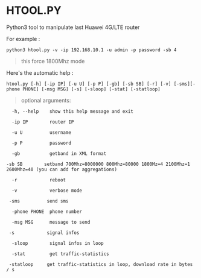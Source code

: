 # HTOOL.PY

Python3 tool to manipulate last Huawei 4G/LTE router

For example :

`python3 htool.py -v -ip 192.168.10.1 -u admin -p password -sb 4`
> this force 1800Mhz mode


Here's the automatic help :

`htool.py [-h] [-ip IP] [-u U] [-p P] [-gb] [-sb SB] [-r] [-v] [-sms][-phone PHONE] [-msg MSG] [-s] [-sloop] [-stat] [-statloop]
`
> optional arguments:

`  -h, --help    show this help message and exit`
  
`  -ip IP        router IP`
  
`  -u U          username`
  
`  -p P          password`
  
`  -gb           getband in XML format`
  
  `-sb SB        setband 700Mhz=8000000 800Mhz=80000 1800Mz=4 2100Mhz=1 2600Mhz=40 (you can add for aggregations)`
                
`  -r            reboot`
  
`  -v            verbose mode`
  
 ` -sms          send sms`
  
`  -phone PHONE  phone number`
  
`  -msg MSG      message to send`
  
 ` -s            signal infos`
  
`  -sloop        signal infos in loop`
  
`  -stat         get traffic-statistics`
  
 ` -statloop     get traffic-statistics in loop, download rate in bytes / s`
  
